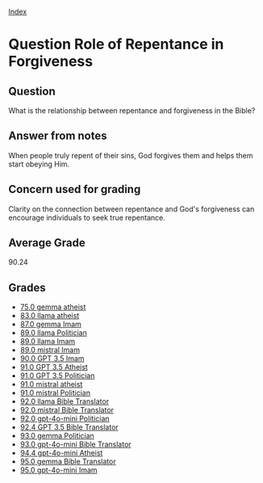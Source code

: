 
[Index](../../index.md)
# Question Role of Repentance in Forgiveness
## Question
What is the relationship between repentance and forgiveness in the Bible?

## Answer from notes
When people truly repent of their sins, God forgives them and helps them start obeying Him.

## Concern used for grading
Clarity on the connection between repentance and God's forgiveness can encourage individuals to seek true repentance.

## Average Grade
90.24

## Grades
 * [75.0 gemma atheist](../answers/gemma_atheist/Role_of_Repentance_in_Forgiveness.md)
 * [83.0 llama atheist](../answers/llama_atheist/Role_of_Repentance_in_Forgiveness.md)
 * [87.0 gemma Imam](../answers/gemma_Imam/Role_of_Repentance_in_Forgiveness.md)
 * [89.0 llama Politician](../answers/llama_Politician/Role_of_Repentance_in_Forgiveness.md)
 * [89.0 llama Imam](../answers/llama_Imam/Role_of_Repentance_in_Forgiveness.md)
 * [89.0 mistral Imam](../answers/mistral_Imam/Role_of_Repentance_in_Forgiveness.md)
 * [90.0 GPT 3.5 Imam](../answers/GPT_3.5_Imam/Role_of_Repentance_in_Forgiveness.md)
 * [91.0 GPT 3.5 Atheist](../answers/GPT_3.5_Atheist/Role_of_Repentance_in_Forgiveness.md)
 * [91.0 GPT 3.5 Politician](../answers/GPT_3.5_Politician/Role_of_Repentance_in_Forgiveness.md)
 * [91.0 mistral atheist](../answers/mistral_atheist/Role_of_Repentance_in_Forgiveness.md)
 * [91.0 mistral Politician](../answers/mistral_Politician/Role_of_Repentance_in_Forgiveness.md)
 * [92.0 llama Bible Translator](../answers/llama_Bible_Translator/Role_of_Repentance_in_Forgiveness.md)
 * [92.0 mistral Bible Translator](../answers/mistral_Bible_Translator/Role_of_Repentance_in_Forgiveness.md)
 * [92.0 gpt-4o-mini Politician](../answers/gpt-4o-mini_Politician/Role_of_Repentance_in_Forgiveness.md)
 * [92.4 GPT 3.5 Bible Translator](../answers/GPT_3.5_Bible_Translator/Role_of_Repentance_in_Forgiveness.md)
 * [93.0 gemma Politician](../answers/gemma_Politician/Role_of_Repentance_in_Forgiveness.md)
 * [93.0 gpt-4o-mini Bible Translator](../answers/gpt-4o-mini_Bible_Translator/Role_of_Repentance_in_Forgiveness.md)
 * [94.4 gpt-4o-mini Atheist](../answers/gpt-4o-mini_Atheist/Role_of_Repentance_in_Forgiveness.md)
 * [95.0 gemma Bible Translator](../answers/gemma_Bible_Translator/Role_of_Repentance_in_Forgiveness.md)
 * [95.0 gpt-4o-mini Imam](../answers/gpt-4o-mini_Imam/Role_of_Repentance_in_Forgiveness.md)
